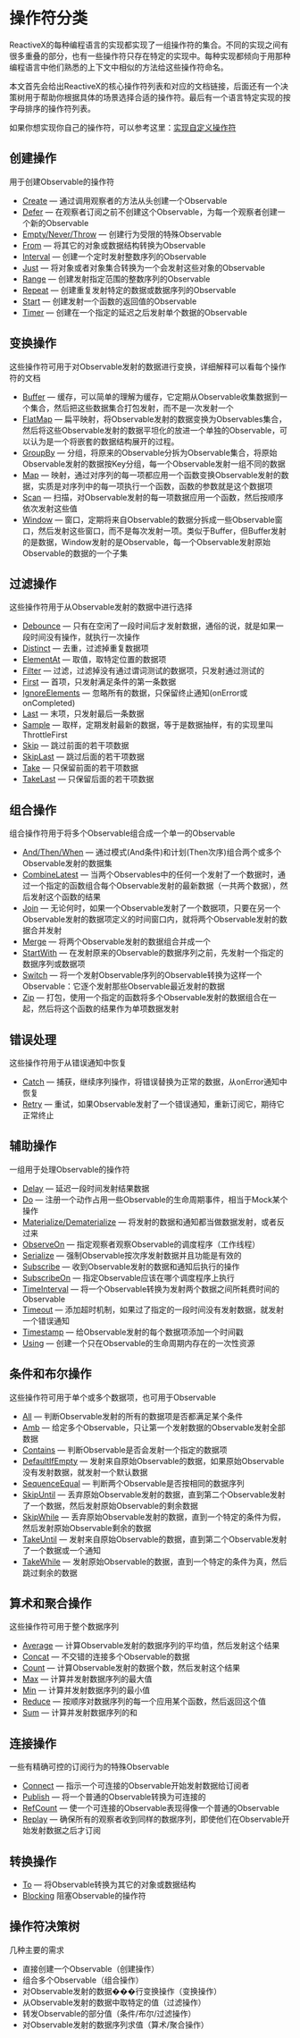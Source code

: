 # 操作符分类

ReactiveX的每种编程语言的实现都实现了一组操作符的集合。不同的实现之间有很多重叠的部分，也有一些操作符只存在特定的实现中。每种实现都倾向于用那种编程语言中他们熟悉的上下文中相似的方法给这些操作符命名。

本文首先会给出ReactiveX的核心操作符列表和对应的文档链接，后面还有一个决策树用于帮助你根据具体的场景选择合适的操作符。最后有一个语言特定实现的按字母排序的操作符列表。

如果你想实现你自己的操作符，可以参考这里：[实现自定义操作符](topics/Implementing-Your-Own-Operators.md)

## 创建操作

用于创建Observable的操作符

* [Create](operators/Create.md) — 通过调用观察者的方法从头创建一个Observable
* [Defer](operators/Defer.md) — 在观察者订阅之前不创建这个Observable，为每一个观察者创建一个新的Observable
* [Empty/Never/Throw](operators/Empty.md) — 创建行为受限的特殊Observable
* [From](operators/From.md) — 将其它的对象或数据结构转换为Observable
* [Interval](operators/Interval.md) — 创建一个定时发射整数序列的Observable
* [Just](operators/Just.md) — 将对象或者对象集合转换为一个会发射这些对象的Observable
* [Range](operators/Range.md) — 创建发射指定范围的整数序列的Observable
* [Repeat](operators/Repeat.md) — 创建重复发射特定的数据或数据序列的Observable
* [Start](operators/Start.md) — 创建发射一个函数的返回值的Observable
* [Timer](operators/Timer.md) — 创建在一个指定的延迟之后发射单个数据的Observable

## 变换操作

这些操作符可用于对Observable发射的数据进行变换，详细解释可以看每个操作符的文档

* [Buffer](operators/Buffer.md) — 缓存，可以简单的理解为缓存，它定期从Observable收集数据到一个集合，然后把这些数据集合打包发射，而不是一次发射一个
* [FlatMap](operators/FlatMap.md) — 扁平映射，将Observable发射的数据变换为Observables集合，然后将这些Observable发射的数据平坦化的放进一个单独的Observable，可以认为是一个将嵌套的数据结构展开的过程。
* [GroupBy](operators/GroupBy.md) — 分组，将原来的Observable分拆为Observable集合，将原始Observable发射的数据按Key分组，每一个Observable发射一组不同的数据
* [Map](operators/Map.md) — 映射，通过对序列的每一项都应用一个函数变换Observable发射的数据，实质是对序列中的每一项执行一个函数，函数的参数就是这个数据项
* [Scan](operators/Scan.md) — 扫描，对Observable发射的每一项数据应用一个函数，然后按顺序依次发射这些值
* [Window](operators/Window.md) — 窗口，定期将来自Observable的数据分拆成一些Observable窗口，然后发射这些窗口，而不是每次发射一项。类似于Buffer，但Buffer发射的是数据，Window发射的是Observable，每一个Observable发射原始Observable的数据的一个子集

## 过滤操作

这些操作符用于从Observable发射的数据中进行选择

* [Debounce](operators/Debounce.md) — 只有在空闲了一段时间后才发射数据，通俗的说，就是如果一段时间没有操作，就执行一次操作
* [Distinct](operators/Distinct.md) — 去重，过滤掉重复数据项
* [ElementAt](ElementAt.md) — 取值，取特定位置的数据项
* [Filter](operators/Filter.md) — 过滤，过滤掉没有通过谓词测试的数据项，只发射通过测试的
* [First](operators/First.md) — 首项，只发射满足条件的第一条数据
* [IgnoreElements](operators/IgnoreElements.md) — 忽略所有的数据，只保留终止通知(onError或onCompleted)
* [Last](operators/Last.md) — 末项，只发射最后一条数据
* [Sample](operators/Sample.md) — 取样，定期发射最新的数据，等于是数据抽样，有的实现里叫ThrottleFirst
* [Skip](operators/Skip.md) — 跳过前面的若干项数据
* [SkipLast](operators/SkipLast.md) — 跳过后面的若干项数据
* [Take](operators/Take.md) — 只保留前面的若干项数据
* [TakeLast](operators/TakeLast.md) — 只保留后面的若干项数据

## 组合操作

组合操作符用于将多个Observable组合成一个单一的Observable

* [And/Then/When](operators/And.md) — 通过模式(And条件)和计划(Then次序)组合两个或多个Observable发射的数据集
* [CombineLatest](operators/CombineLatest.md) — 当两个Observables中的任何一个发射了一个数据时，通过一个指定的函数组合每个Observable发射的最新数据（一共两个数据），然后发射这个函数的结果
* [Join](operators/Join.md) — 无论何时，如果一个Observable发射了一个数据项，只要在另一个Observable发射的数据项定义的时间窗口内，就将两个Observable发射的数据合并发射
* [Merge](operators/Merge.md) — 将两个Observable发射的数据组合并成一个
* [StartWith](operators/StartWith.md) — 在发射原来的Observable的数据序列之前，先发射一个指定的数据序列或数据项
* [Switch](operators/Switch.md) — 将一个发射Observable序列的Observable转换为这样一个Observable：它逐个发射那些Observable最近发射的数据
* [Zip](operators/Zip.md) — 打包，使用一个指定的函数将多个Observable发射的数据组合在一起，然后将这个函数的结果作为单项数据发射


## 错误处理

这些操作符用于从错误通知中恢复

* [Catch](operators/Catch.md) — 捕获，继续序列操作，将错误替换为正常的数据，从onError通知中恢复
* [Retry](operators/Retry.md) — 重试，如果Observable发射了一个错误通知，重新订阅它，期待它正常终止

## 辅助操作

一组用于处理Observable的操作符

* [Delay](operators/Delay.md) — 延迟一段时间发射结果数据
* [Do](operators/Do.md) — 注册一个动作占用一些Observable的生命周期事件，相当于Mock某个操作
* [Materialize/Dematerialize](operators/Materialize.md) — 将发射的数据和通知都当做数据发射，或者反过来
* [ObserveOn](operators/ObserveOn.md) — 指定观察者观察Observable的调度程序（工作线程）
* [Serialize](operators/Serialize.md) — 强制Observable按次序发射数据并且功能是有效的
* [Subscribe](operators/Subscribe.md) — 收到Observable发射的数据和通知后执行的操作
* [SubscribeOn](operators/SubscribeOn.md) — 指定Observable应该在哪个调度程序上执行
* [TimeInterval](operators/TimeInterval.md) — 将一个Observable转换为发射两个数据之间所耗费时间的Observable
* [Timeout](operators/Timeout.md) — 添加超时机制，如果过了指定的一段时间没有发射数据，就发射一个错误通知
* [Timestamp](operators/Timestamp.md) — 给Observable发射的每个数据项添加一个时间戳
* [Using](operators/Using.md) — 创建一个只在Observable的生命周期内存在的一次性资源

## 条件和布尔操作

这些操作符可用于单个或多个数据项，也可用于Observable

* [All](operators/Conditional.md#All) — 判断Observable发射的所有的数据项是否都满足某个条件
* [Amb](operators/Conditional.md#Amb) — 给定多个Observable，只让第一个发射数据的Observable发射全部数据
* [Contains](operators/Conditional.md#Contains) — 判断Observable是否会发射一个指定的数据项
* [DefaultIfEmpty](operators/Conditional.md#DefaultIfEmpty) — 发射来自原始Observable的数据，如果原始Observable没有发射数据，就发射一个默认数据
* [SequenceEqual](operators/Conditional.md#SequenceEqual) — 判断两个Observable是否按相同的数据序列
* [SkipUntil](operators/Conditional.md#SkipUntil) — 丢弃原始Observable发射的数据，直到第二个Observable发射了一个数据，然后发射原始Observable的剩余数据
* [SkipWhile](operators/Conditional.md#SkipWhile) — 丢弃原始Observable发射的数据，直到一个特定的条件为假，然后发射原始Observable剩余的数据
* [TakeUntil](operators/Conditional.md#TakeUntil) — 发射来自原始Observable的数据，直到第二个Observable发射了一个数据或一个通知
* [TakeWhile](operators/Conditional.md#TakeWhile) — 发射原始Observable的数据，直到一个特定的条件为真，然后跳过剩余的数据

## 算术和聚合操作

这些操作符可用于整个数据序列

* [Average](operators/Mathematical.md#Average) — 计算Observable发射的数据序列的平均值，然后发射这个结果
* [Concat](operators/Mathematical.md#Concat) — 不交错的连接多个Observable的数据
* [Count](operators/Mathematical.md#Count) — 计算Observable发射的数据个数，然后发射这个结果
* [Max](operators/Mathematical.md#Max) — 计算并发射数据序列的最大值
* [Min](operators/Mathematical.md#Min) — 计算并发射数据序列的最小值
* [Reduce](operators/Mathematical.md#Reduce) — 按顺序对数据序列的每一个应用某个函数，然后返回这个值
* [Sum](operators/Mathematical.md#Sum) — 计算并发射数据序列的和

## 连接操作

一些有精确可控的订阅行为的特殊Observable

* [Connect](operators/Connect.md) — 指示一个可连接的Observable开始发射数据给订阅者
* [Publish](operators/Publish.md) — 将一个普通的Observable转换为可连接的
* [RefCount](operators/RefCount.md) — 使一个可连接的Observable表现得像一个普通的Observable
* [Replay](operators/Replay.md) — 确保所有的观察者收到同样的数据序列，即使他们在Observable开始发射数据之后才订阅

## 转换操作

* [To](operators/To.md) — 将Observable转换为其它的对象或数据结构
* [Blocking](operators/Blocking-Observable-Operators.md) 阻塞Observable的操作符

## 操作符决策树

几种主要的需求

* 直接创建一个Observable（创建操作）
* 组合多个Observable（组合操作）
* 对Observable发射的数据���行变换操作（变换操作）
* 从Observable发射的数据中取特定的值（过滤操作）
* 转发Observable的部分值（条件/布尔/过滤操作）
* 对Observable发射的数据序列求值（算术/聚合操作）
